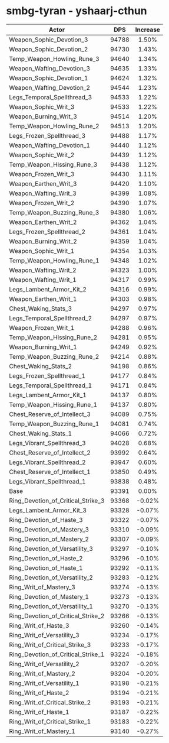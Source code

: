 # smbg-tyran - yshaarj-cthun
| Actor | DPS | Increase |
|---|:---:|:---:|
|Weapon_Sophic_Devotion_3|94788|1.50%|
|Weapon_Sophic_Devotion_2|94730|1.43%|
|Temp_Weapon_Howling_Rune_3|94640|1.34%|
|Weapon_Wafting_Devotion_3|94635|1.33%|
|Weapon_Sophic_Devotion_1|94624|1.32%|
|Weapon_Wafting_Devotion_2|94544|1.23%|
|Legs_Temporal_Spellthread_3|94533|1.22%|
|Weapon_Sophic_Writ_3|94533|1.22%|
|Weapon_Burning_Writ_3|94514|1.20%|
|Temp_Weapon_Howling_Rune_2|94513|1.20%|
|Legs_Frozen_Spellthread_3|94488|1.17%|
|Weapon_Wafting_Devotion_1|94440|1.12%|
|Weapon_Sophic_Writ_2|94439|1.12%|
|Temp_Weapon_Hissing_Rune_3|94438|1.12%|
|Weapon_Frozen_Writ_3|94430|1.11%|
|Weapon_Earthen_Writ_3|94420|1.10%|
|Weapon_Wafting_Writ_3|94399|1.08%|
|Weapon_Frozen_Writ_2|94390|1.07%|
|Temp_Weapon_Buzzing_Rune_3|94380|1.06%|
|Weapon_Earthen_Writ_2|94362|1.04%|
|Legs_Frozen_Spellthread_2|94361|1.04%|
|Weapon_Burning_Writ_2|94359|1.04%|
|Weapon_Sophic_Writ_1|94354|1.03%|
|Temp_Weapon_Howling_Rune_1|94348|1.02%|
|Weapon_Wafting_Writ_2|94323|1.00%|
|Weapon_Wafting_Writ_1|94317|0.99%|
|Legs_Lambent_Armor_Kit_2|94316|0.99%|
|Weapon_Earthen_Writ_1|94303|0.98%|
|Chest_Waking_Stats_3|94297|0.97%|
|Legs_Temporal_Spellthread_2|94297|0.97%|
|Weapon_Frozen_Writ_1|94288|0.96%|
|Temp_Weapon_Hissing_Rune_2|94281|0.95%|
|Weapon_Burning_Writ_1|94249|0.92%|
|Temp_Weapon_Buzzing_Rune_2|94214|0.88%|
|Chest_Waking_Stats_2|94198|0.86%|
|Legs_Frozen_Spellthread_1|94177|0.84%|
|Legs_Temporal_Spellthread_1|94171|0.84%|
|Legs_Lambent_Armor_Kit_1|94137|0.80%|
|Temp_Weapon_Hissing_Rune_1|94137|0.80%|
|Chest_Reserve_of_Intellect_3|94089|0.75%|
|Temp_Weapon_Buzzing_Rune_1|94081|0.74%|
|Chest_Waking_Stats_1|94066|0.72%|
|Legs_Vibrant_Spellthread_3|94028|0.68%|
|Chest_Reserve_of_Intellect_2|93992|0.64%|
|Legs_Vibrant_Spellthread_2|93947|0.60%|
|Chest_Reserve_of_Intellect_1|93850|0.49%|
|Legs_Vibrant_Spellthread_1|93838|0.48%|
|Base|93391|0.00%|
|Ring_Devotion_of_Critical_Strike_3|93368|-0.02%|
|Legs_Lambent_Armor_Kit_3|93328|-0.07%|
|Ring_Devotion_of_Haste_3|93322|-0.07%|
|Ring_Devotion_of_Mastery_3|93310|-0.09%|
|Ring_Devotion_of_Mastery_2|93307|-0.09%|
|Ring_Devotion_of_Versatility_3|93297|-0.10%|
|Ring_Devotion_of_Haste_2|93296|-0.10%|
|Ring_Devotion_of_Haste_1|93292|-0.11%|
|Ring_Devotion_of_Versatility_2|93283|-0.12%|
|Ring_Writ_of_Mastery_3|93274|-0.13%|
|Ring_Devotion_of_Mastery_1|93273|-0.13%|
|Ring_Devotion_of_Versatility_1|93270|-0.13%|
|Ring_Devotion_of_Critical_Strike_2|93266|-0.13%|
|Ring_Writ_of_Haste_3|93260|-0.14%|
|Ring_Writ_of_Versatility_3|93234|-0.17%|
|Ring_Writ_of_Critical_Strike_3|93233|-0.17%|
|Ring_Devotion_of_Critical_Strike_1|93224|-0.18%|
|Ring_Writ_of_Versatility_2|93207|-0.20%|
|Ring_Writ_of_Mastery_2|93204|-0.20%|
|Ring_Writ_of_Versatility_1|93198|-0.21%|
|Ring_Writ_of_Haste_2|93194|-0.21%|
|Ring_Writ_of_Critical_Strike_2|93193|-0.21%|
|Ring_Writ_of_Haste_1|93187|-0.22%|
|Ring_Writ_of_Critical_Strike_1|93183|-0.22%|
|Ring_Writ_of_Mastery_1|93140|-0.27%|
